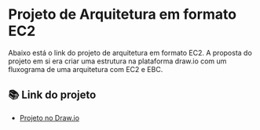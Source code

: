 
# Projeto de Arquitetura em formato EC2

Abaixo está o link do projeto de arquitetura em formato EC2. A proposta do projeto em si era criar uma estrutura na plataforma draw.io com um fluxograma de uma arquitetura com EC2 e EBC.

## 📚 Link do projeto
- [Projeto no Draw.io](https://viewer.diagrams.net/?tags=%7B%7D&lightbox=1&highlight=0000ff&edit=_blank&layers=1&nav=1&dark=auto#R%3Cmxfile%3E%3Cdiagram%20name%3D%22P%C3%A1gina-1%22%20id%3D%22rWQTg0kBx5EpSP0HZYDa%22%3E7Vrbbts4EP0aAc2DDV3t%2BDG%2BpA3QxQZwt8U%2BFbTE2NzIopaiYme%2Ffjm8yJJIJ2lro0lRG4lFasTLnDPD4VBeNNvu3zNUbv6gGc690M%2F2XjT3wjCIw5H4gZpHVXMZT1TFmpFMCx0qluQ%2FrCt9XVuTDFcdQU5pzknZrUxpUeCUd%2BoQY3TXFbujebfXEq2xVbFMUW7XfiEZ3%2BhZhOND%2FQdM1hvTczDS89siI6xnUm1QRnetqmjhRTNGKVdX2%2F0M56A8oxf13PWRu83AGC74Sx7Y3V4lQZHzv%2FfsIfn0pfxyc18NwkvVzAPKaz1jPVr%2BaFTwgBknQiMf0Qrnt7QinNBC3FpRzunWi6ZG4Cona7jBaSlqN3ybi0IgLsXUS2hsu18DS4YrVJF0yCRe0zuS5zOaUyY0Mi9ogeEBzuh9o3DZhGKGmGM0JUWm5pyIgh6%2FGALeH9VM0OhbEBXTLebsUYjoBwxCmqJBpMu7A%2BCjia7btMBOzINIk2zdNH3AQVxoKL4FluQ3LMKWuriEIxuX0HfgEp4Nl8iCZVmvCsy9cIS2oN1iVcFP6c0ib3q1yoX%2BhfxA%2FAX%2B0B8GQzGy6zC2wKzuMU9hTqBIWvOcFHjWuDSoFBBlRGhOYnKApAXnbkM4XpYohTZ3AlFAkRZcO9UgNGXdre%2BgANpV8XDNaF3KLm9SSSn77tdKzdtwwozKC6PFJXzbDDqM1k1JpEs5vpMtiimQYv1RluaRr4ft6iJD1QZnei4noFzc8wQOxo0SB%2BPi0bkYN7IZh9OaEf4ol0wAqs8lh94tkObzKAFFHEGkT5Oe%2FpunXZRrMfIEiIx6PiCwEYkCByLR2RAJLEQWs1Ab%2BQ6vBhVmYsZG7Fscdktzblhs%2F2tMJxXqxOyY7%2BiYiVPC4QeibIjKEjwYjPOrmlbPrMEWZ%2FB1cSxZwBcGWZWqpzuyh2G0RUMlG07ge6rlvMuZyARrLc6Mo2Fsk2Ycn4kztsPHmQgzdZEyvqFrWqB8caidCtsWC2qDWiPzkQIXJPr%2FYM4ftXtHNacu64OOnlakGBetWYqfikeUHEdsjflztmEDw3AuSPTQHcfJleyKmUY51%2B5LXK%2FhejFdghDN6y2GURR4L%2BJyIyk6bgs7YZP221W1ZYZ9%2B92SLFOoYhEyoVXjWUtKCi41kUy9ZP6UBegtjn64ifc7gB5n31FzGYiw5PIy6bpZVXoxbrrxW5hMS4Te3VUQHPWAbcbwAwGy7YQlrt4i9C59bxLDKDhHKfg92DL%2Bes4Zr6q34I2TvjeOYssbT0LbF59t%2FR4%2FFVG9V6HvFXSc52K7HvpS%2Bt1y%2BeEC8gdMkAEMT8f70mlUuB6QsqlTngOU5wsqimc%2FfPp0eyGfuhb%2F4zgylctWk7A98OX2wLfIKbRvh9o6tLNI5gj%2FnuBu45hcoVx3CToBGYIeGZoddHtLF7kC7LNFc7YnMWtBTkR9hjga4EI1Mfq3hmzNVJBifCgZqUosj7wnB%2FM9yJlFRbVfnqD58HjzKc3weXpQ8a4U9G%2BKisNm9yosUoLkKrUta45bC6oaSHdworp01IHKu5VvHASxly06tmwEVyi9X0v7GqTKWMHncIaKypjTVGqzuZeDNQwyxO7fsfXqnZjTzJOhrvy5UL9wJ0wSVWhfXFyoUfWhVKumhPKziYlWOU3v5agpg%2FSo8FYlZhWpOPgY1WQTN%2FkSffBzghYXLSzV1H%2FD%2Fhph%2F3w7a9Yjk8Eyxf5iaOghwk9YhwBy6VgYzvCPw%2F2rrnRNwthE1GNH4uLSsdJNzrbS2clLS%2F0m0iwoP6aploYPZP5Tha26vpct8uVHRrrs%2Fk9I7nFQigh2EjuAvb6%2BnkzDYxQAYbNrrmgO851mBDLWKlrf4QroY3Kl89atAnbQnp1HVX2GVzohro5o%2BqltuUvDbPGA1WbtRMmtcS%2B7Fcc2SYLYQZLgfNmt%2BJldtMOptbyV00U9sfDA2jERF%2FW2vSmXC9Agxw%2FyMLGz9hxZeJTbrEBgSwTEDCRhrr3wZNbutBTsIJVyaJVsFx6jNTg7RmShKlBZbSgfmo3l%2FKWZgtfhyY6Z4inIO%2B7mDGJHsjxwpWaD8x3PRM6EzdvJswVapa870RbYmbYbILI6CPNkQl44WsTxDj3aa8yzR1090orvNYzu2BGYlepoHuitLXfy4%2FVSLt95jmrZcIsRz5262SkY1zEcw4ov6hAOMoeu4ziiNf%2FV6PtEOfTRcNzN2ziOwhzGfb6FyX5TQUWxzeGqyp4Eo1fqik%2BBSjSMJq3PuAuR68UFZzYlOhdIzbsub9YBT17qgJOf6oEnljH8VQn6%2Fva1Z%2FW1dSV7P4El9140%2BNnONbST4p20t4l%2BIXNNixwmsoV%2FN7e%2FrrN9yetHgev1o%2B%2FwrqJ4eBFQnZEdXqeMFv8D%3C%2Fdiagram%3E%3C%2Fmxfile%3E#%7B%22pageId%22%3A%22rWQTg0kBx5EpSP0HZYDa%22%7D)


